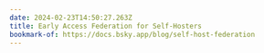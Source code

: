```yaml
---
date: 2024-02-23T14:50:27.263Z
title: Early Access Federation for Self-Hosters
bookmark-of: https://docs.bsky.app/blog/self-host-federation
---
```

